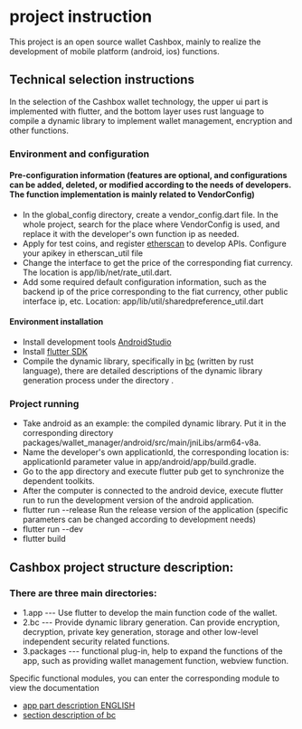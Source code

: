 # project instruction
This project is an open source wallet Cashbox, mainly to realize the development of mobile platform (android, ios) functions.

## Technical selection instructions
In the selection of the Cashbox wallet technology, the upper ui part is implemented with flutter, and the bottom layer uses rust language to compile a dynamic library to implement wallet management, encryption and other functions.

### Environment and configuration
#### Pre-configuration information (features are optional, and configurations can be added, deleted, or modified according to the needs of developers. The function implementation is mainly related to VendorConfig)
- In the global_config directory, create a vendor_config.dart file. In the whole project, search for the place where VendorConfig is used, and replace it with the developer's own function ip as needed.
- Apply for test coins, and register [etherscan](https://etherscan.io/) to develop APIs. Configure your apikey in etherscan_util file
- Change the interface to get the price of the corresponding fiat currency. The location is app/lib/net/rate_util.dart.
- Add some required default configuration information, such as the backend ip of the price corresponding to the fiat currency, other public interface ip, etc. Location: app/lib/util/sharedpreference_util.dart

#### Environment installation
- Install development tools [AndroidStudio](https://developer.android.com/studio/index.html)
- Install [flutter SDK](https://flutterchina.club/get-started/install/)
- Compile the dynamic library, specifically in [bc](https://github.com/scryinfo/cashbox/blob/master/bc/README.md) (written by rust language), there are detailed descriptions of the dynamic library generation process under the directory .

### Project running
   - Take android as an example: the compiled dynamic library. Put it in the corresponding directory packages/wallet_manager/android/src/main/jniLibs/arm64-v8a.
   - Name the developer's own applicationId, the corresponding location is: applicationId parameter value in app/android/app/build.gradle.
   - Go to the app directory and execute flutter pub get to synchronize the dependent toolkits.
   - After the computer is connected to the android device, execute flutter run to run the development version of the android application.
   - flutter run --release Run the release version of the application (specific parameters can be changed according to development needs)
   - flutter run --dev
   - flutter build

## Cashbox project structure description:
### There are three main directories:
- 1.app --- Use flutter to develop the main function code of the wallet.
- 2.bc --- Provide dynamic library generation. Can provide encryption, decryption, private key generation, storage and other low-level independent security related functions.
- 3.packages --- functional plug-in, help to expand the functions of the app, such as providing wallet management function, webview function.

Specific functional modules, you can enter the corresponding module to view the documentation
- [app part description ENGLISH](https://github.com/scryinfo/cashbox/blob/master/app/README.md)
- [section description of bc](https://github.com/scryinfo/cashbox/blob/master/bc/README.md)
